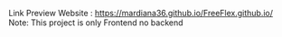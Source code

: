 Link Preview Website : https://mardiana36.github.io/FreeFlex.github.io/
Note: This project is only Frontend no backend

